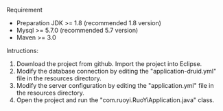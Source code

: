 Requirement 

- Preparation JDK >= 1.8 (recommended 1.8 version)  
- Mysql >= 5.7.0 (recommended 5.7 version) 
- Maven >= 3.0 

Intructions: 

1. Download the project from github. Import the project into Eclipse. 
2. Modify the database connection by editing the "application-druid.yml" file in the resources directory. 
3. Modify the server configuration by editing the "application.yml" file in the resources directory. 
4. Open the project and run the "com.ruoyi.RuoYiApplication.java" class. 
